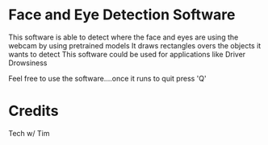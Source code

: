 # Face and Eye Detection Software

This software is able to detect where the face and eyes are using the webcam by using pretrained models
It draws rectangles overs the objects it wants to detect
This software could be used for applications like Driver Drowsiness

Feel free to use the software....once it runs to quit press 'Q'

# Credits
Tech w/ Tim 